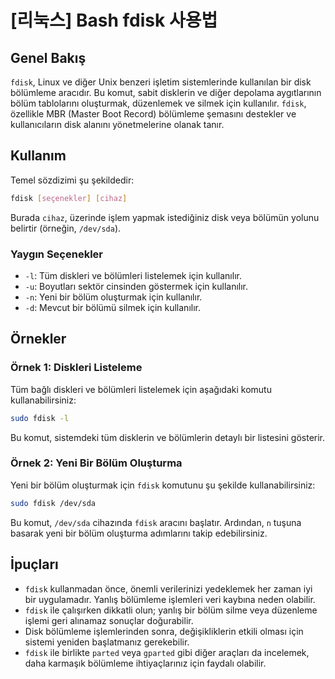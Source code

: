 # [리눅스] Bash fdisk 사용법

## Genel Bakış
`fdisk`, Linux ve diğer Unix benzeri işletim sistemlerinde kullanılan bir disk bölümleme aracıdır. Bu komut, sabit disklerin ve diğer depolama aygıtlarının bölüm tablolarını oluşturmak, düzenlemek ve silmek için kullanılır. `fdisk`, özellikle MBR (Master Boot Record) bölümleme şemasını destekler ve kullanıcıların disk alanını yönetmelerine olanak tanır.

## Kullanım
Temel sözdizimi şu şekildedir:

```bash
fdisk [seçenekler] [cihaz]
```

Burada `cihaz`, üzerinde işlem yapmak istediğiniz disk veya bölümün yolunu belirtir (örneğin, `/dev/sda`).

### Yaygın Seçenekler
- `-l`: Tüm diskleri ve bölümleri listelemek için kullanılır.
- `-u`: Boyutları sektör cinsinden göstermek için kullanılır.
- `-n`: Yeni bir bölüm oluşturmak için kullanılır.
- `-d`: Mevcut bir bölümü silmek için kullanılır.

## Örnekler

### Örnek 1: Diskleri Listeleme
Tüm bağlı diskleri ve bölümleri listelemek için aşağıdaki komutu kullanabilirsiniz:

```bash
sudo fdisk -l
```

Bu komut, sistemdeki tüm disklerin ve bölümlerin detaylı bir listesini gösterir.

### Örnek 2: Yeni Bir Bölüm Oluşturma
Yeni bir bölüm oluşturmak için `fdisk` komutunu şu şekilde kullanabilirsiniz:

```bash
sudo fdisk /dev/sda
```

Bu komut, `/dev/sda` cihazında `fdisk` aracını başlatır. Ardından, `n` tuşuna basarak yeni bir bölüm oluşturma adımlarını takip edebilirsiniz.

## İpuçları
- `fdisk` kullanmadan önce, önemli verilerinizi yedeklemek her zaman iyi bir uygulamadır. Yanlış bölümleme işlemleri veri kaybına neden olabilir.
- `fdisk` ile çalışırken dikkatli olun; yanlış bir bölüm silme veya düzenleme işlemi geri alınamaz sonuçlar doğurabilir.
- Disk bölümleme işlemlerinden sonra, değişikliklerin etkili olması için sistemi yeniden başlatmanız gerekebilir.
- `fdisk` ile birlikte `parted` veya `gparted` gibi diğer araçları da incelemek, daha karmaşık bölümleme ihtiyaçlarınız için faydalı olabilir.